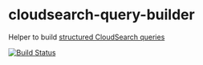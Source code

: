 # cloudsearch-query-builder
Helper to build [structured CloudSearch queries](http://docs.aws.amazon.com/cloudsearch/latest/developerguide/search-api.html#structured-search-syntax)

[![Build Status](https://travis-ci.org/moee/cloudsearch_query_builder.svg?branch=master)](https://travis-ci.org/moee/cloudsearch_query_builder)
